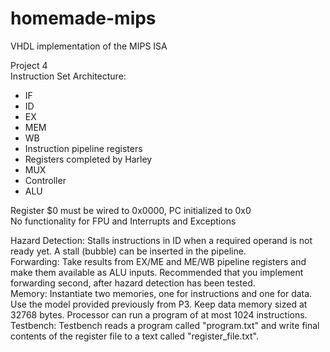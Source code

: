 # homemade-mips
VHDL implementation of the MIPS ISA

Project 4  <br />
Instruction Set Architecture: <br />
* IF
* ID
* EX
* MEM
* WB
* Instruction pipeline registers
* Registers completed by Harley
* MUX
* Controller
* ALU

Register $0 must be wired to 0x0000, PC initialized to 0x0 <br />
No functionality for FPU and Interrupts and Exceptions <br />

Hazard Detection: Stalls instructions in ID when a required operand is not ready yet. A stall (bubble) can be inserted in the pipeline. <br />
Forwarding: Take results from EX/ME and ME/WB pipeline registers and make them available as ALU inputs. Recommended that you implement forwarding second, after hazard detection has been tested. <br />
Memory: Instantiate two memories, one for instructions and one for data. Use the model provided previously from P3. Keep data memory sized at 32768 bytes. Processor can run a program of at most 1024 instructions. <br />
Testbench: Testbench reads a program called "program.txt" and write final contents of the register file to a text called "register_file.txt".
